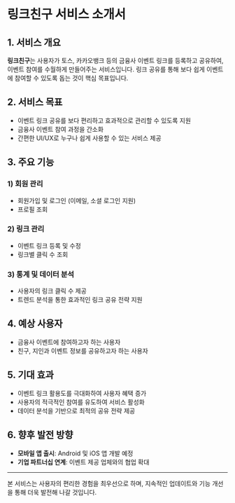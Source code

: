 # 링크친구 서비스 소개서

## 1. 서비스 개요
**링크친구**는 사용자가 토스, 카카오뱅크 등의 금융사 이벤트 링크를 등록하고 공유하여, 이벤트 참여를 수월하게 만들어주는 서비스입니다. 링크 공유를 통해 보다 쉽게 이벤트에 참여할 수 있도록 돕는 것이 핵심 목표입니다.

## 2. 서비스 목표
- 이벤트 링크 공유를 보다 편리하고 효과적으로 관리할 수 있도록 지원
- 금융사 이벤트 참여 과정을 간소화
- 간편한 UI/UX로 누구나 쉽게 사용할 수 있는 서비스 제공

## 3. 주요 기능
### 1) 회원 관리
- 회원가입 및 로그인 (이메일, 소셜 로그인 지원)
- 프로필 조회

### 2) 링크 관리
- 이벤트 링크 등록 및 수정
- 링크별 클릭 수 조회

### 3) 통계 및 데이터 분석
- 사용자의 링크 클릭 수 제공
- 트렌드 분석을 통한 효과적인 링크 공유 전략 지원

## 4. 예상 사용자
- 금융사 이벤트에 참여하고자 하는 사용자
- 친구, 지인과 이벤트 정보를 공유하고자 하는 사용자

## 5. 기대 효과
- 이벤트 링크 활용도를 극대화하여 사용자 혜택 증가
- 사용자의 적극적인 참여를 유도하여 서비스 활성화
- 데이터 분석을 기반으로 최적의 공유 전략 제공

## 6. 향후 발전 방향
- **모바일 앱 출시**: Android 및 iOS 앱 개발 예정
- **기업 파트너십 연계**: 이벤트 제공 업체와의 협업 확대

---

본 서비스는 사용자의 편리한 경험을 최우선으로 하며, 지속적인 업데이트와 기능 개선을 통해 더욱 발전해 나갈 것입니다.

